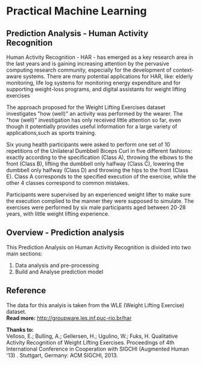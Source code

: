 # Practical Machine Learning
## Prediction Analysis - Human Activity Recognition
Human Activity Recognition - HAR - has emerged as a key research area in the last years and is gaining increasing attention by the pervasive computing research community, especially for the development of context-aware systems. There are many potential applications for HAR, like: elderly monitoring, life log systems for monitoring energy expenditure and for supporting weight-loss programs, and digital assistants for weight lifting exercises

The approach proposed for the Weight Lifting Exercises dataset investigates "how (well)" an activity was performed by the wearer. The "how (well)" investigation has only received little attention so far, even though it potentially provides useful information for a large variety of applications,such as sports training.

Six young health participants were asked to perform one set of 10 repetitions of the Unilateral Dumbbell Biceps Curl in five different fashions: exactly according to the specification (Class A), throwing the elbows to the front (Class B), lifting the dumbbell only halfway (Class C), lowering the dumbbell only halfway (Class D) and throwing the hips to the front (Class E). Class A corresponds to the specified execution of the exercise, while the other 4 classes correspond to common mistakes.  

Participants were supervised by an experienced weight lifter to make sure the execution complied to the manner they were supposed to simulate. The exercises were performed by six male participants aged between 20-28 years, with little weight lifting experience.

## Overview - Prediction analysis
This Prediction Analysis on Human Activity Recognition is divided into two main sections:

1)   Data analysis and pre-processing
2)   Build and Analyse prediction model

## Reference
The data for this analyis is taken from the WLE (Weight Lifting Exercise) dataset.  
**Read more:** http://groupware.les.inf.puc-rio.br/har  

**Thanks to:**  
Velloso, E.; Bulling, A.; Gellersen, H.; Ugulino, W.; Fuks, H. Qualitative Activity Recognition of Weight Lifting Exercises. Proceedings of 4th International Conference in Cooperation with SIGCHI (Augmented Human '13) . Stuttgart, Germany: ACM SIGCHI, 2013.
